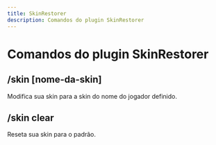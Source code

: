 ```yaml
---
title: SkinRestorer
description: Comandos do plugin SkinRestorer
---
```

# Comandos do plugin SkinRestorer

## /skin [nome-da-skin]

Modifica sua skin para a skin do nome do jogador definido.

## /skin clear

Reseta sua skin para o padrão.